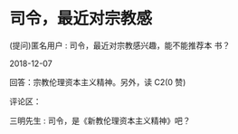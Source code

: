 # 司令，最近对宗教感

(提问)匿名用户 : 司令，最近对宗教感兴趣，能不能推荐本 书？

2018-12-07

回答：宗教伦理资本主义精神。另外，读 C2(0 赞)

评论区：

三明先生 : 司令，是《新教伦理资本主义精神》吧？